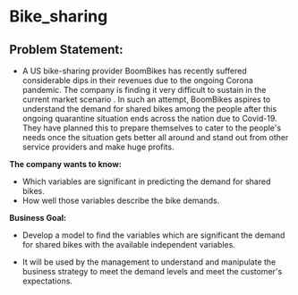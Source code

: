 # Bike_sharing
## Problem Statement:
- A US bike-sharing provider BoomBikes has recently suffered considerable dips in their revenues due to the ongoing Corona pandemic. The company is finding it very difficult to sustain in the current market scenario . In such an attempt, BoomBikes aspires to understand the demand for shared bikes among the people after this ongoing quarantine situation ends across the nation due to Covid-19. They have planned this to prepare themselves to cater to the people's needs once the situation gets better all around and stand out from other service providers and make huge profits.

**The company wants to know:**
- Which variables are significant in predicting the demand for shared bikes. 
- How well those variables describe the bike demands.

**Business Goal:**

- Develop a model to find the variables which are significant the demand for shared bikes with the available independent variables.

- It will be used by the management to understand and manipulate the business strategy to meet the demand levels and meet the customer's expectations.

